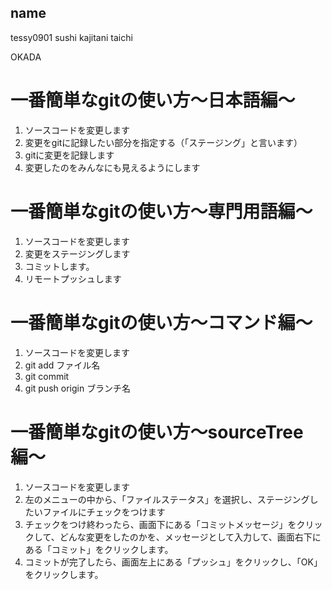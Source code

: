 
## name
tessy0901
sushi
kajitani taichi

OKADA

# 一番簡単なgitの使い方〜日本語編〜
1. ソースコードを変更します
2. 変更をgitに記録したい部分を指定する（「ステージング」と言います）
3. gitに変更を記録します
4. 変更したのをみんなにも見えるようにします

# 一番簡単なgitの使い方〜専門用語編〜
1. ソースコードを変更します
2. 変更をステージングします
3. コミットします。
4. リモートプッシュします

# 一番簡単なgitの使い方〜コマンド編〜
1. ソースコードを変更します
2. git add ファイル名
3. git commit
4. git push origin ブランチ名

# 一番簡単なgitの使い方〜sourceTree編〜
1. ソースコードを変更します
2. 左のメニューの中から、「ファイルステータス」を選択し、ステージングしたいファイルにチェックをつけます
3. チェックをつけ終わったら、画面下にある「コミットメッセージ」をクリックして、どんな変更をしたのかを、メッセージとして入力して、画面右下にある「コミット」をクリックします。
4. コミットが完了したら、画面左上にある「プッシュ」をクリックし、「OK」をクリックします。
